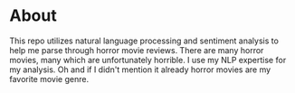 # About

This repo utilizes natural language processing and sentiment analysis to help me parse through horror movie reviews. There are many horror movies, many which are unfortunately horrible. I use my NLP expertise for my analysis. Oh and if I didn't mention it already horror movies are my favorite movie genre.